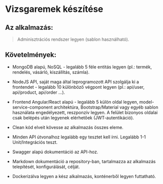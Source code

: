# Vizsgaremek készítése

## Az alkalmazás:

> Adminisztrációs rendszer legyen (sablon használható).

## Követelmények:

* MongoDB alapú, NoSQL - legalább 5 féle entitás legyen (pl.: termék, rendelés, vásárló, kiszállítás, számla).

* NodeJS API, saját maga által leprogramozott API szolgálja ki a frontendet - legalább 10 különböző végpont legyen (pl.: api/user, api/product, api/order …).

* Frontend Angular/React alapú - legalább 5 külön oldal legyen, model-service-component architektúra, Bootstrap/Material vagy egyéb sablon használata engedélyezett, reszponzív legyen. A felület bizonyos oldalai csak belépés után legyenek elérhetőek (JWT-autentikáció).

* Clean kód elveit kövesse az alkalmazás összes eleme.

* Minden API útvonalhoz legalább egy tesztet kell írni. Legalább 1-1 Unit/Integrációs teszt.

* Swagger alapú dokumentáció az API-hoz.

* Markdown dokumentáció a repository-ban, tartalmazza az alkalmazás telepítését, konfigurálását, célját.

* Dockerizálva legyen a kész alkalmazás, konténerből legyen futtatható.